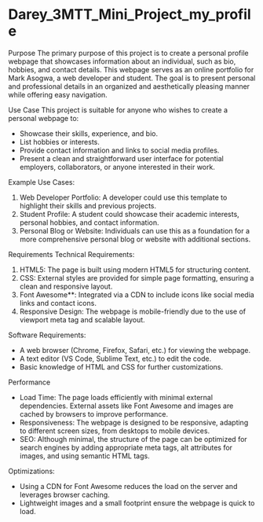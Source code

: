 # Darey_3MTT_Mini_Project_my_profile
Purpose
The primary purpose of this project is to create a personal profile webpage that showcases information about an individual, such as bio, hobbies, and contact details. This webpage serves as an online portfolio for Mark Asogwa, a web developer and student. The goal is to present personal and professional details in an organized and aesthetically pleasing manner while offering easy navigation.

Use Case
This project is suitable for anyone who wishes to create a personal webpage to:
- Showcase their skills, experience, and bio.
- List hobbies or interests.
- Provide contact information and links to social media profiles.
- Present a clean and straightforward user interface for potential employers, collaborators, or anyone interested in their work.

Example Use Cases:
1. Web Developer Portfolio: A developer could use this template to highlight their skills and previous projects.
2. Student Profile: A student could showcase their academic interests, personal hobbies, and contact information.
3. Personal Blog or Website: Individuals can use this as a foundation for a more comprehensive personal blog or website with additional sections.

Requirements
Technical Requirements:
1. HTML5: The page is built using modern HTML5 for structuring content.
2. CSS: External styles are provided for simple page formatting, ensuring a clean and responsive layout.
3. Font Awesome**: Integrated via a CDN to include icons like social media links and contact icons.
4. Responsive Design: The webpage is mobile-friendly due to the use of viewport meta tag and scalable layout.

Software Requirements:
- A web browser (Chrome, Firefox, Safari, etc.) for viewing the webpage.
- A text editor (VS Code, Sublime Text, etc.) to edit the code.
- Basic knowledge of HTML and CSS for further customizations.

Performance
- Load Time: The page loads efficiently with minimal external dependencies. External assets like Font Awesome and images are cached by browsers to improve performance.
- Responsiveness: The webpage is designed to be responsive, adapting to different screen sizes, from desktops to mobile devices.
- SEO: Although minimal, the structure of the page can be optimized for search engines by adding appropriate meta tags, alt attributes for images, and using semantic HTML tags.

Optimizations:
- Using a CDN for Font Awesome reduces the load on the server and leverages browser caching.
- Lightweight images and a small footprint ensure the webpage is quick to load.

